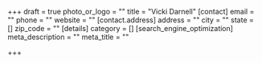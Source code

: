 +++
draft = true
photo_or_logo = ""
title = "Vicki Darnell"
[contact]
email = ""
phone = ""
website = ""
[contact.address]
address = ""
city = ""
state = []
zip_code = ""
[details]
category = []
[search_engine_optimization]
meta_description = ""
meta_title = ""

+++
